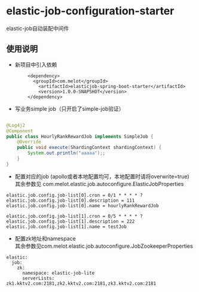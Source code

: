 # elastic-job-configuration-starter
elastic-job自动装配中间件

## 使用说明
- 新项目中引入依赖
```pom
        <dependency>
          <groupId>com.melot</groupId>
            <artifactId>elasticjob-spring-boot-starter</artifactId>
            <version>1.0.0-SNAPSHOT</version>
        </dependency>
```

- 写业务simple job（只开启了simple-job验证） 

```java

@Log4j2
@Component
public class HourlyRankRewardJob implements SimpleJob {
    @Override
    public void execute(ShardingContext shardingContext) {
        System.out.println("aaaaa");;
    }
}

```

- 配置对应的job (apollo或者本地配置均可，本地配置时请将overwrite=true)
<br>其余参数见 com.melot.elastic.job.autoconfigure.ElasticJobProperties

```properties
elastic.job.config.job-list[0].cron = 0/1 * * * * ?
elastic.job.config.job-list[0].description = 111
elastic.job.config.job-list[0].name = hourlyRankRewardJob

elastic.job.config.job-list[1].cron = 0/5 * * * * ?
elastic.job.config.job-list[1].description = 222
elastic.job.config.job-list[1].name = testJob

```
- 配置zk地址和namespace <br>其余参数见com.melot.elastic.job.autoconfigure.JobZookeeperProperties

```properties
elastic:
  job:
    zk:
      namespace: elastic-job-lite
      serverLists: zk1.kktv2.com:2181,zk2.kktv2.com:2181,zk3.kktv2.com:2181
```
